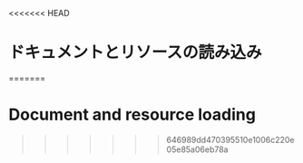 
<<<<<<< HEAD
# ドキュメントとリソースの読み込み
=======
# Document and resource loading
>>>>>>> 646989dd470395510e1006c220e05e85a06eb78a

